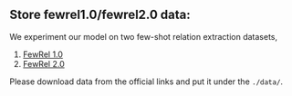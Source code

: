## Store fewrel1.0/fewrel2.0 data:

We experiment our model on two few-shot relation extraction datasets,

  1. [FewRel 1.0](https://codalab.lisn.upsaclay.fr/competitions/7395)
  2. [FewRel 2.0](https://codalab.lisn.upsaclay.fr/competitions/7397)

Please download data from the official links and put it under the ``./data/``. 

